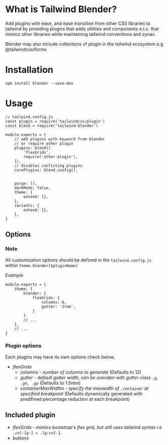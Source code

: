 # What is Tailwind Blender?

Add plugins with ease, and ease transition from other CSS libraries to tailwind by providing plugins that adds utilities and components e.t.c. that mimics other libraries while maintaining tailwind conventions and synax.

Blender may also include collections of plugin in the tailwind ecosystem e.g @tailwindcss/forms

# Installation

`npm install blender --save-dev`

# Usage

```
// tailwind.config.js
const plugin = require('tailwindcss/plugin')
const blend = require('tailwind-blender')

module.exports = {
	// add plugins with keyword from blender
	// or require other plugin
    plugins: blend([
    	'flexGrids',
    	require('other-plugin'),
    ]),
    // disables conficting plugins
    corePlugins: blend.config(),


    purge: [],
    darkMode: false,
    theme: {
        extend: {},
    },
    variants: {
        extend: {},
    },
}

```

## Options

### Note

All customization options should be defined in the `tailwind.config.js` within `theme.blender[$pluginName]`

*Example*
```
module.exports = {
	theme: {
		blender: {
			flexGrids: {
				columns: 6,
				gutter: '2rem',
			}
		}
		// ...
	},
	// ...
}
```

### Plugin options

Each plugins may have its own options check below,

* *flexGrids*
	* *columns* - _number of columns to generate_ (Defaults to 12)
	* *gutter* - _default gutter width, can be overiden with gutter class `.g, .gx, .gy`_ (Defaults to 1.5rem)
	* *containerMaxWidths* - _specify the maxwidth of `.container` at specified breakpoint_ (Defaults dynamically generated with predifined percentage reduction at each breakpoint)

## Included plugin

* *flexGrids* - _mimics bootstrap's flex grid, but still uses tailwind syntax i.e `.col-lg-1 = .lg:col-1`._
* *buttons*
